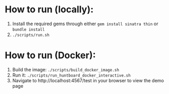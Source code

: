 # How to run (locally):
1. Install the required gems through either `gem install sinatra thin` or `bundle install`
1. `./scripts/run.sh`

# How to run (Docker):
1. Build the image: `./scripts/build_docker_image.sh`
1. Run it: `./scripts/run_huntboard_docker_interactive.sh`
1. Navigate to http://localhost:4567/test in your browser to view the demo page